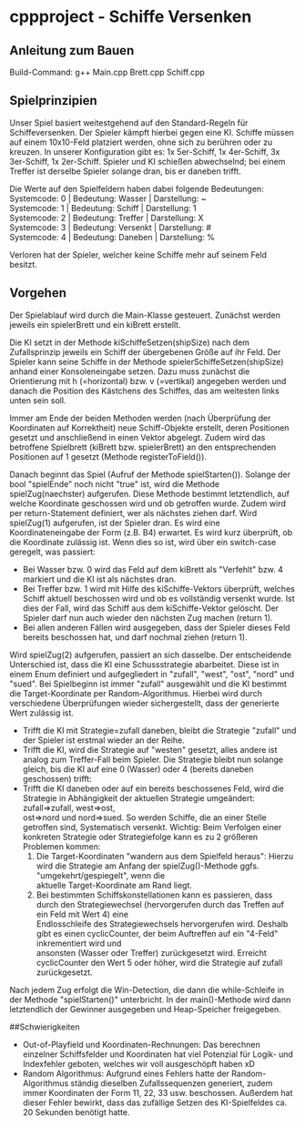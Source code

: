# cppproject - Schiffe Versenken

## Anleitung zum Bauen
Build-Command: g++ Main.cpp Brett.cpp Schiff.cpp

## Spielprinzipien
Unser Spiel basiert weitestgehend auf den Standard-Regeln für Schiffeversenken. 
Der Spieler kämpft hierbei gegen eine KI.
Schiffe müssen auf einem 10x10-Feld platziert werden, ohne sich zu berühren oder zu kreuzen.
In unserer Konfiguration gibt es: 1x 5er-Schiff, 1x 4er-Schiff, 3x 3er-Schiff, 1x 2er-Schiff.
Spieler und KI schießen abwechselnd; bei einem Treffer ist derselbe Spieler solange dran, bis er daneben trifft. 

Die Werte auf den Spielfeldern haben dabei folgende Bedeutungen:  
Systemcode: 0 | Bedeutung: Wasser     | Darstellung: ~  
Systemcode: 1 | Bedeutung: Schiff     | Darstellung: 1  
Systemcode: 2 | Bedeutung: Treffer    | Darstellung: X  
Systemcode: 3 | Bedeutung: Versenkt   | Darstellung: #  
Systemcode: 4 | Bedeutung: Daneben    | Darstellung: %  

Verloren hat der Spieler, welcher keine Schiffe mehr auf seinem Feld besitzt.


## Vorgehen
Der Spielablauf wird durch die Main-Klasse gesteuert. 
Zunächst werden jeweils ein spielerBrett und ein kiBrett erstellt.

Die KI setzt in der Methode kiSchiffeSetzen(shipSize) nach dem Zufallsprinzip jeweils ein Schiff der übergebenen Größe auf ihr Feld.
Der Spieler kann seine Schiffe in der Methode spielerSchiffeSetzen(shipSize) anhand einer Konsoleneingabe setzen. Dazu muss zunächst
die Orientierung mit h (=horizontal) bzw. v (=vertikal) angegeben werden und danach die Position des Kästchens des Schiffes, das am weitesten links unten sein soll.

Immer am Ende der beiden Methoden werden (nach Überprüfung der Koordinaten auf Korrektheit) neue Schiff-Objekte erstellt, deren Positionen gesetzt und anschließend in einen Vektor abgelegt. Zudem wird das betroffene Spielbrett (kiBrett bzw. spielerBrett) an den entsprechenden Positionen auf 1 gesetzt (Methode registerToField()).

Danach beginnt das Spiel (Aufruf der Methode spielStarten()). Solange der bool "spielEnde" noch nicht "true" ist, wird die Methode spielZug(naechster) aufgerufen.
Diese Methode bestimmt letztendlich, auf welche Koordinate geschossen wird und ob getroffen wurde. Zudem wird per return-Statement definiert, wer als nächstes ziehen darf. 
Wird spielZug(1) aufgerufen, ist der Spieler dran. Es wird eine Koordinateneingabe der Form <Zeile><Spalte> (z.B. B4) erwartet. Es wird kurz überprüft, ob die Koordinate zulässig ist. Wenn dies so ist, wird über ein switch-case geregelt, was passiert: 
  - Bei Wasser bzw. 0 wird das Feld auf dem kiBrett als "Verfehlt" bzw. 4 markiert und die KI ist als nächstes dran.
  - Bei Treffer bzw. 1 wird mit Hilfe des kiSchiffe-Vektors überprüft, welches Schiff aktuell beschossen wird und ob es vollständig versenkt wurde. Ist dies der Fall,     wird das Schiff aus dem kiSchiffe-Vektor gelöscht. Der Spieler darf nun auch wieder den nächsten Zug machen (return 1).
  - Bei allen anderen Fällen wird ausgegeben, dass der Spieler dieses Feld bereits beschossen hat, und darf nochmal ziehen (return 1).
  
Wird spielZug(2) aufgerufen, passiert an sich dasselbe. Der entscheidende Unterschied ist, dass die KI eine Schussstrategie abarbeitet. Diese ist in einem Enum definiert und aufgegliedert in "zufall", "west", "ost", "nord" und "sued". Bei Spielbeginn ist immer "zufall" ausgewählt und die KI bestimmt die Target-Koordinate per Random-Algorithmus. Hierbei wird durch verschiedene Überprüfungen wieder sichergestellt, dass der generierte Wert zulässig ist. 
- Trifft die KI mit Strategie=zufall daneben, bleibt die Strategie "zufall" und der Spieler ist erstmal wieder an der Reihe. 
- Trifft die KI, wird die Strategie auf "westen" gesetzt, alles andere ist analog zum Treffer-Fall beim Spieler. Die Strategie bleibt nun solange gleich, bis die KI      auf eine 0 (Wasser) oder 4 (bereits daneben geschossen) trifft:
- Trifft die KI daneben oder auf ein bereits beschossenes Feld, wird die Strategie in Abhängigkeit der aktuellen Strategie umgeändert: zufall=>zufall, west=>ost,   
  ost=>nord und nord=>sued. So werden Schiffe, die an einer Stelle getroffen sind, Systematisch versenkt.
Wichtig: Beim Verfolgen einer konkreten Strategie oder Strategiefolge kann es zu 2 größeren Problemen kommen:
  1. Die Target-Koordinaten "wandern aus dem Spielfeld heraus": Hierzu wird die Strategie am Anfang der spielZug()-Methode ggfs. "umgekehrt/gespiegelt", wenn die   
     aktuelle Target-Koordinate am Rand liegt.
  2. Bei bestimmten Schiffskonstellationen kann es passieren, dass durch den Strategiewechsel (hervorgerufen durch das Treffen auf ein Feld mit Wert 4) eine  
     Endlosschleife des Strategiewechsels hervorgerufen wird. Deshalb gibt es einen cyclicCounter, der beim Auftreffen auf ein "4-Feld" inkrementiert wird und  
     ansonsten (Wasser oder Treffer) zurückgesetzt wird. Erreicht cyclicCounter den Wert 5 oder höher, wird die Strategie auf zufall zurückgesetzt.
  
Nach jedem Zug erfolgt die Win-Detection, die dann die while-Schleife in der Methode "spielStarten()" unterbricht. 
In der main()-Methode wird dann letztendlich der Gewinner ausgegeben und Heap-Speicher freigegeben.

##Schwierigkeiten
- Out-of-Playfield und Koordinaten-Rechnungen: Das berechnen einzelner Schiffsfelder und Koordinaten hat viel Potenzial für Logik- und Indexfehler geboten, welches wir   voll ausgeschöpft haben xD 
- Random Algorithmus: Aufgrund eines Fehlers hatte der Random-Algorithmus ständig dieselben Zufallssequenzen generiert, zudem immer Koordinaten der Form 11, 22, 33 usw. beschossen. Außerdem hat dieser Fehler bewirkt, dass das zufällige Setzen des KI-Spielfeldes ca. 20 Sekunden benötigt hatte.

